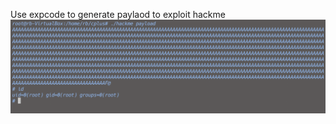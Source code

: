 Use expcode to generate paylaod to exploit hackme
![alt text](https://github.com/Malrb/StudyforC/blob/master/exploit/bof/%E8%9E%A2%E5%B9%95%E5%BF%AB%E7%85%A7%202017-11-10%20%E4%B8%8B%E5%8D%883.08.40.png)
